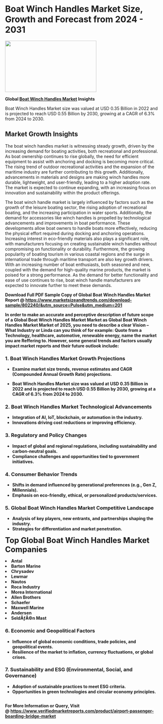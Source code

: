 <H1>Boat Winch Handles Market Size, Growth and Forecast from 2024 - 2031</H1><img class="aligncenter size-medium wp-image-584254" src="https://thirdeyenews.in/wp-content/uploads/2024/09/Global-Market-Research-300x168.jpeg" alt="" width="300" height="168" /><p><strong>Global&nbsp;<a href="https://www.marketsizeandtrends.com/download-sample/802240/&amp;utm_source=Pulse&amp;utm_medium=201">Boat Winch Handles Market</a> Insights</strong></p><p>Boat Winch Handles Market size was valued at USD 0.35 Billion in 2022 and is projected to reach USD 0.55 Billion by 2030, growing at a CAGR of 6.3% from 2024 to 2030.</p><p><h2>Market Growth Insights</h2> <p>The boat winch handles market is witnessing steady growth, driven by the increasing demand for boating activities, both recreational and professional. As boat ownership continues to rise globally, the need for efficient equipment to assist with anchoring and docking is becoming more critical. The rising trend of outdoor recreational activities and the expansion of the maritime industry are further contributing to this growth. Additionally, advancements in materials and designs are making winch handles more durable, lightweight, and user-friendly, leading to a higher adoption rate. The market is expected to continue expanding, with an increasing focus on innovation and sustainability within the product offerings.</p> <p><strong></strong></p> <p>The boat winch handle market is largely influenced by factors such as the growth of the leisure boating sector, the rising adoption of recreational boating, and the increasing participation in water sports. Additionally, the demand for accessories like winch handles is propelled by technological advancements and improvements in boat performance. These developments allow boat owners to handle boats more effectively, reducing the physical effort required during docking and anchoring operations. Increasing interest in eco-friendly materials also plays a significant role, with manufacturers focusing on creating sustainable winch handles without compromising on functionality or durability. Furthermore, the growing popularity of boating tourism in various coastal regions and the surge in international trade through maritime transport are also key growth drivers. With an increasing number of boat enthusiasts, both seasoned and new, coupled with the demand for high-quality marine products, the market is poised for a strong performance. As the demand for better functionality and ease of use continues to rise, boat winch handle manufacturers are expected to innovate further to meet these demands.</p> <p><strong></p><p><span class=""><strong>Download Full PDF Sample Copy of Global Boat Winch Handles Market Report</strong> @ <a href="https://www.marketsizeandtrends.com/download-sample/802240/&amp;utm_source=Pulse&amp;utm_medium=201" target="_blank">https://www.marketsizeandtrends.com/download-sample/802240/&amp;utm_source=Pulse&amp;utm_medium=201</a></span></p><p>In order to make an accurate and perceptive description of future scope of a Global&nbsp;Boat Winch Handles Market Market as Global&nbsp;Boat Winch Handles Market Market of 2025, you need to describe a clear Vision &ndash; What Industry or Linda can you think of for example: Quote from a Technology, healthcare, automotive, renewable energy, name the market you are Reffering to. However, some general trends and factors usually impact market reports and their future outlook include:</p><h3>1.&nbsp;<strong>Boat Winch Handles Market Growth Projections</strong></h3><ul><li>Examine market size trends, revenue estimates and CAGR (Compounded Annual Growth Rate) projections.</li><li><p>Boat Winch Handles Market size was valued at USD 0.35 Billion in 2022 and is projected to reach USD 0.55 Billion by 2030, growing at a CAGR of 6.3% from 2024 to 2030.</p></li></ul><h3>2.&nbsp;<strong>Boat Winch Handles Market Technological Advancements</strong></h3><ul><li>Integration of AI, IoT, blockchain, or automation in the industry.</li><li>Innovations driving cost reductions or improving efficiency.</li></ul><h3>3.&nbsp;<strong>Regulatory and Policy Changes</strong></h3><ul><li>Impact of global and regional regulations, including sustainability and carbon-neutral goals.</li><li>Compliance challenges and opportunities tied to government initiatives.</li></ul><h3>4.&nbsp;<strong>Consumer Behavior Trends</strong></h3><ul><li>Shifts in demand influenced by generational preferences (e.g., Gen Z, Millennials).</li><li>Emphasis on eco-friendly, ethical, or personalized products/services.</li></ul><h3>5.&nbsp;<strong>Global Boat Winch Handles Market Competitive Landscape</strong></h3><ul><li>Analysis of key players, new entrants, and partnerships shaping the industry.</li><li>Strategies for differentiation and market penetration.</li></ul><p data-pm-slice="1 1 []"><span style="color: inherit; font-family: inherit; font-size: 25px;">Top Global Boat Winch Handles Market Companies</span></p><div class="" data-test-id=""><p><li>Antal</li><li> Barton Marine</li><li> Chrysadev</li><li> Lewmar</li><li> Nautos</li><li> Roca Industry</li><li> Morea International</li><li> Allen Brothers</li><li> Schaefer</li><li> Maxwell Marine</li><li> Andersen</li><li> SeldÃƒÂ©n Mast</li></p></div><h3>6.&nbsp;<strong>Economic and Geopolitical Factors</strong></h3><ul><li>Influence of global economic conditions, trade policies, and geopolitical events.</li><li>Resilience of the market to inflation, currency fluctuations, or global crises.</li></ul><h3>7.&nbsp;<strong>Sustainability and ESG (Environmental, Social, and Governance)</strong></h3><ul><li>Adoption of sustainable practices to meet ESG criteria.</li><li>Opportunities in green technologies and circular economy principles.</li></ul><h2><strong style="font-size: 14px;">For More Information or Query, Visit @&nbsp;</strong><a style="background-color: #ffffff; font-size: 14px;" href="https://www.marketsizeandtrends.com/report/boat-winch-handles-market/" target="_blank">https://www.verifiedmarketreports.com/product/airport-passenger-boarding-bridge-market</a></h2>
